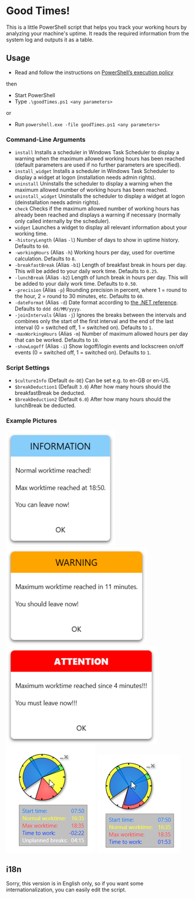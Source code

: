 # Good Times!

This is a little PowerShell script that helps you track your working hours by analyzing your machine's uptime.
It reads the required information from the system log and outputs it as a table.

## Usage

* Read and follow the instructions on [PowerShell’s execution policy][1]

then

* Start PowerShell
* Type `.\goodTimes.ps1 <any parameters>` 

or

* Run `powershell.exe -file goodTimes.ps1 <any parameters>`


### Command-Line Arguments

* `install`
  Installs a scheduler in Windows Task Scheduler to display a warning when the maximum allowed working hours has been reached (default parameters are used if no further parameters are specified).
* `install_widget`
  Installs a scheduler in Windows Task Scheduler to display a widget at logon (installation needs admin rights).
* `uninstall`
  Uninstalls the scheduler to display a warning when the maximum allowed number of working hours has been reached.
* `uninstall_widget`
  Uninstalls the scheduler to display a widget at logon (deinstallation needs admin rights).
* `check`
  Checks if the maximum allowed number of working hours has already been reached and displays a warning if necessary (normally only called internally by the scheduler).
* `widget`
  Launches a widget to display all relevant information about your working time.
* `-historyLength` (Alias `-l`)
  Number of days to show in uptime history. Defaults to `60`.
* `-workingHours` (Alias `-h`)
  Working hours per day, used for overtime calculation. Defaults to `8`.
* `-breakfastBreak` (Alias `-b1`)
  Length of breakfast break in hours per day. This will be added to your daily work time. Defaults to `0.25`.
* `-lunchBreak` (Alias `-b2`)
  Length of lunch break in hours per day. This will be added to your daily work time. Defaults to `0.50`.
* `-precision` (Alias `-p`)
  Rounding precision in percent, where 1 = round to the hour, 2 = round to 30 minutes, etc. Defaults to `60`.
* `-dateFormat` (Alias `-d`)
  Date format according to [the .NET reference][2]. Defaults to `ddd dd/MM/yyyy`.
* `-joinIntervals` (Alias `-j`)
  Ignores the breaks between the intervals and combines only the start of the first interval and the end of the last interval (0 = switched off, 1 = switched on). Defaults to `1`.
* `-maxWorkingHours` (Alias `-m`)
  Number of maximum allowed hours per day that can be worked. Defaults to `10`.
* `-showLogoff` (Alias `-i`)
  Show logoff/login events and lockscreen on/off events (0 = switched off, 1 = switched on). Defaults to `1`.

### Script Settings
* `$cultureInfo` (Default `de-DE`)
  Can be set e.g. to en-GB or en-US.
* `$breakDeduction1` (Default `3.0`)
  After how many hours should the breakfastBreak be deducted.
* `$breakDeduction2` (Default `6.0`)
  After how many hours should the lunchBreak be deducted.

### Example Pictures
![normal worktime reached message](https://github.com/mumpitzstuff/goodTimes/blob/master/docu/normal_worktime_reached.png?raw=true)
![max worktime reached warning](https://github.com/mumpitzstuff/goodTimes/blob/master/docu/max_worktime_reached.png?raw=true)
![max worktime reached error](https://github.com/mumpitzstuff/goodTimes/blob/master/docu/max_worktime_reached1.png?raw=true)
![widget with unplanned breaks](https://github.com/mumpitzstuff/goodTimes/blob/master/docu/widget_with_unplanned_breaks.png?raw=true)
![widget without unplanned breaks](https://github.com/mumpitzstuff/goodTimes/blob/master/docu/widget_without_unplanned_breaks.png?raw=true)


## i18n

Sorry, this version is in English only, so if you want some internationalization, you can easily edit the script. 
 
 
[1]: http://stackoverflow.com/questions/10635/why-are-my-powershell-scripts-not-running
[2]: https://msdn.microsoft.com/en-us/library/8kb3ddd4.aspx?cs-lang=vb#content
